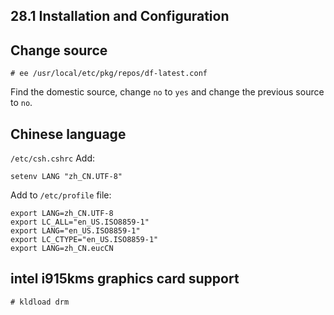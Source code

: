 ## 28.1 Installation and Configuration

## Change source

```
# ee /usr/local/etc/pkg/repos/df-latest.conf
```

Find the domestic source, change ``no`` to ``yes`` and change the previous source to ``no``.

## Chinese language


`/etc/csh.cshrc` Add:

```
setenv LANG "zh_CN.UTF-8"
```

Add to `/etc/profile` file:

```
export LANG=zh_CN.UTF-8
export LC_ALL="en_US.ISO8859-1"
export LANG="en_US.ISO8859-1"
export LC_CTYPE="en_US.ISO8859-1"
export LANG=zh_CN.eucCN
```

## intel i915kms graphics card support

```
# kldload drm
```
